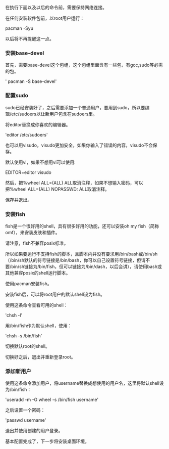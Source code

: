 在执行下面以及以后的命令前，需要保持网络连接。

在任何安装软件包前，以root用户运行：

pacman -Syu

以后将不再提醒这一点。

### 安装base-devel

首先，需要base-devel这个包组，这个包组里面含有一些包，有gcc,sudo等必需的包。

' pacman -S base-devel'

### 配置sudo

sudo已经安装好了，之后需要添加一个普通用户，要用到sudo，所以要编辑/etc/sudoers以让新用户包含在sudoers里。

将editor替换成你喜欢的编辑器。

'editor /etc/sudoers'

也可以用visudo，visudo更加安全，如果你输入了错误的内容，visudo不会保存。

默认使用vi，如果不想用vi可以使用:

EDITOR=editor visudo

然后，把%wheel ALL=(ALL) ALL取消注释，如果不想输入密码，可以把%wheel ALL=(ALL) NOPASSWD: ALL取消注释。

保存并退出。

### 安装fish

fish是一个很好用的shell，具有很多好用的功能，还可以安装oh my fish（简称omf），来安装皮肤和插件。

请注意，fish不兼容posix标准。

所以如果要运行不支持fish的脚本，且脚本内并没有要求用/bin/bash或/bin/sh（/bin/sh默认的符号链接是/bin/bash，你可以自己设置符号链接，但请不要/bin/sh链接为/bin/fish，但可以链接为/bin/dash，以后会讲），请使用bash或其他兼容posix的shell运行脚本。

使用pacman安装fish。

安装fish后，可以将root用户的默认shell设为fish。

使用这条命令查看可用的shell：

'chsh -l'

用/bin/fish作为默认shell，使用：

'chsh -s /bin/fish'

切换默认root的shell。

切换好之后，退出并重新登录root。

### 添加新用户

使用这条命令添加用户，将username替换成想使用的用户名，这里将默认shell设为/bin/fish：

'useradd -m -G wheel -s /bin/fish username'

之后设置一个密码：

'passwd username'

退出并使用创建的用户登录。

基本配置完成了，下一步将安装桌面环境。
